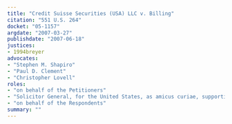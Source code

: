 ```yaml
---
title: "Credit Suisse Securities (USA) LLC v. Billing"
citation: "551 U.S. 264"
docket: "05-1157"
argdate: "2007-03-27"
publishdate: "2007-06-18"
justices:
- 1994breyer
advocates:
- "Stephen M. Shapiro"
- "Paul D. Clement"
- "Christopher Lovell"
roles:
- "on behalf of the Petitioners"
- "Solicitor General, for the United States, as amicus curiae, supporting the Petitioners"
- "on behalf of the Respondents"
summary: ""
---
```


